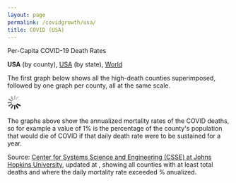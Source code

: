 ```yaml
---
layout: page
permalink: /covidgrowth/usa/
title: COVID (USA)
---
```


<script src="https://cdn.jsdelivr.net/npm/moment@2.24.0" defer></script>
<script src="https://cdn.jsdelivr.net/npm/chart.js@2.8.0" defer></script>
<script src="/covidgrowth/data_us.js" defer></script>
<script src="/covidgrowth/usa.js" defer></script>

Per-Capita COVID-19 Death Rates

**USA** (by county), [USA](/covidgrowth/state)  (by state), [World](/covidgrowth/world) 

The first graph below shows all the high-death counties superimposed, followed by one graph per county, all at the same scale.

<section>
  <img id="spinnerElement" src="/img/spinner32.gif">
</section>

The graphs above show the annualized mortality rates of the COVID deaths, so for example a value of 1% is the percentage of the county's population that would die of COVID if that daily death rate were to be sustained for a year.


Source: [Center for Systems Science and Engineering (CSSE) at Johns Hopkins University][1],
updated at <span id="updateTimeElement"></span>, showing all counties with at least <span id="minTotalDeathsElement"></span> total deaths and where the daily mortality rate exceeded <span id="minMortalityRateElement"></span>% anualized.

[1]: https://github.com/CSSEGISandData/COVID-19

